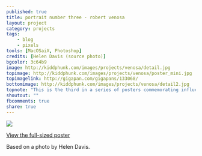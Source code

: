 ```yaml
---
published: true
title: portrait number three - robert venosa
layout: project
category: projects
tags:
    - blog
    - pixels
tools: [MacOSaiX, Photoshop]
credits: [Helen Davis (source photo)]
bgcolor: 3c64b9
image: http://kiddphunk.com/images/projects/venosa/detail.jpg
topimage: http://kiddphunk.com/images/projects/venosa/poster_mini.jpg
topimagelink: http://gigapan.com/gigapans/133068/
bottomimage: http://kiddphunk.com/images/projects/venosa/detail2.jpg
topnote: "This is the third in a series of posters commemorating influential digital and visionary artists."
shoutout: ""
fbcomments: true
share: true
---
```

<img class='feedimg' src='{{page.topimage}}'>

[View the full-sized poster](http://gigapan.com/gigapans/133068)


<!--
The mosaic was generated from a selection of over 850 seed images &mdash; fragments of Andrew's digital dreams.
Sifting sensual shapes of light and pattern.
A tribute to the artwork of Andrew Jones, this is a mosaic comprised of a historical merging of his digital art.
Thank you for all of the magic, Andrew!
-->
Based on a photo by Helen Davis.

